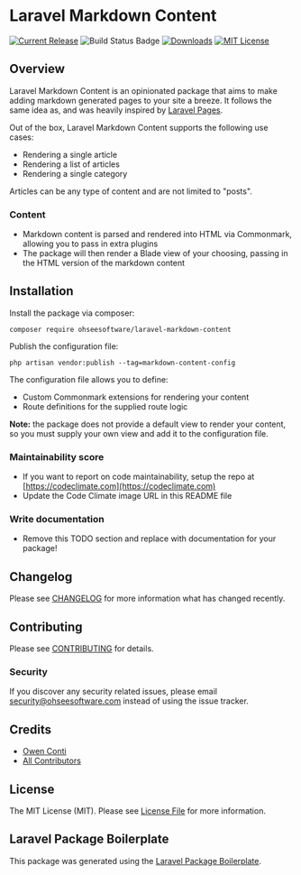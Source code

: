 # Laravel Markdown Content

[![Current Release](https://img.shields.io/github/release/ohseesoftware/laravel-markdown-content.svg?style=flat-square)](https://github.com/ohseesoftware/laravel-markdown-content/releases)
![Build Status Badge](https://github.com/ohseesoftware/laravel-markdown-content/workflows/Build/badge.svg)
[![Downloads](https://img.shields.io/packagist/dt/ohseesoftware/laravel-markdown-content.svg?style=flat-square)](https://packagist.org/packages/ohseesoftware/laravel-markdown-content)
[![MIT License](https://img.shields.io/github/license/ohseesoftware/laravel-markdown-content.svg?style=flat-square)](https://github.com/ohseesoftware/laravel-markdown-content/blob/master/LICENSE)

## Overview

Laravel Markdown Content is an opinionated package that aims to make adding markdown generated pages to your site a breeze. It follows the same idea as, and was heavily inspired by [Laravel Pages](https://github.com/archtechx/laravel-pages).

Out of the box, Laravel Markdown Content supports the following use cases:

- Rendering a single article
- Rendering a list of articles
- Rendering a single category

Articles can be any type of content and are not limited to "posts". 

### Content

- Markdown content is parsed and rendered into HTML via Commonmark, allowing you to pass in extra plugins
- The package will then render a Blade view of your choosing, passing in the HTML version of the markdown content

## Installation

Install the package via composer:

```
composer require ohseesoftware/laravel-markdown-content
```

Publish the configuration file:

```
php artisan vendor:publish --tag=markdown-content-config
```

The configuration file allows you to define:

- Custom Commonmark extensions for rendering your content
- Route definitions for the supplied route logic

**Note:** the package does not provide a default view to render your content, so you must supply your own view and add it to the configuration file.

### Maintainability score

-   If you want to report on code maintainability, setup the repo at [https://codeclimate.com](https://codeclimate.com)
-   Update the Code Climate image URL in this README file

### Write documentation

-   Remove this TODO section and replace with documentation for your package!

## Changelog

Please see [CHANGELOG](CHANGELOG.md) for more information what has changed recently.

## Contributing

Please see [CONTRIBUTING](CONTRIBUTING.md) for details.

### Security

If you discover any security related issues, please email security@ohseesoftware.com instead of using the issue tracker.

## Credits

-   [Owen Conti](https://github.com/ohseesoftware)
-   [All Contributors](../../contributors)

## License

The MIT License (MIT). Please see [License File](LICENSE.md) for more information.

## Laravel Package Boilerplate

This package was generated using the [Laravel Package Boilerplate](https://https://laravelpackageboilerplate.com/.com).
